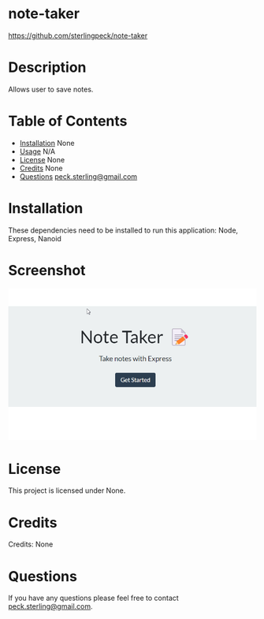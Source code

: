 # note-taker

https://github.com/sterlingpeck/note-taker

# Description

Allows user to save notes.

# Table of Contents

- [Installation](#installation)
  None
- [Usage](#usage)
  N/A
- [License](#license)
  None
- [Credits](#credits)
  None
- [Questions](#questions)
  peck.sterling@gmail.com

# Installation

These dependencies need to be installed to run this application: Node, Express, Nanoid

# Screenshot

![Screenshot](./assets/images/2022-07-02%2010_23_07-Note%20Taker.png)

# License

This project is licensed under None.

# Credits

Credits: None

# Questions

If you have any questions please feel free to contact peck.sterling@gmail.com.
